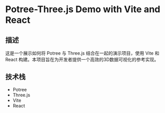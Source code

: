 # Potree-Three.js Demo with Vite and React

## 描述

这是一个展示如何将 Potree 与 Three.js 结合在一起的演示项目，使用 Vite 和 React 构建。本项目旨在为开发者提供一个高效的3D数据可视化的参考实现。

## 技术栈

- Potree
- Three.js
- Vite
- React
